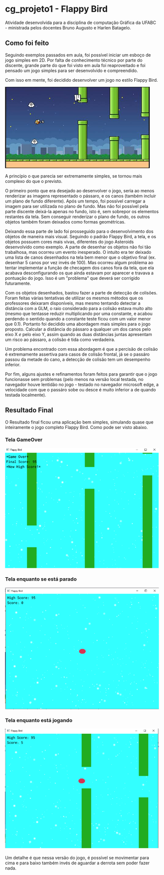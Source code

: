 # cg_projeto1 - Flappy Bird

Atividade desenvolvida para a disciplina de computação Gráfica da UFABC - ministrada pelos docentes Bruno Augusto e Harlen Batagelo.

## Como foi feito
  Seguindo exemplos passados em aula, foi possível iniciar um esboço de jogo simples em 2D. Por falta de conhecimento técnico por parte do discente, grande
  parte do que foi visto em aula foi reaproveitado e foi pensado um jogo simples para ser desenvolvido e compreendido.
  
  Com isso em mente, foi decidido desenvolver um jogo no estilo Flappy Bird.
  
  ![flappy](images/flappy_bird.jpg)
  
  
  A princípio o que parecia ser extremamente simples, se tornou mais complexo do que o previsto.
  
  O primeiro ponto que era desejado ao desenvolver o jogo, seria ao menos renderizar as imagens representado o pássaro, e os canos (também incluir um plano de fundo diferente). Após um tempo, foi possível carregar a imagem para ser utilizada no plano de fundo. Mas não foi possível pela parte discente deixá-la apenas no fundo, isto é, sem sobrepor os elementos restantes da tela. Sem conseguir renderizar o plano de fundo, os outros objetos também foram deixados como formas geométricas.
  
  Deixando essa parte de lado foi prosseguido para o desenvolvimento dos objetos de maneira mais visual. Seguindo o padrão Flappy Bird, a tela, e os objetos possuem cores mais vivas, diferentes do jogo Asteroids desenvolvido como exemplo. A parte de desenhar os objetos não foi tão trabalhosa, mas ocorreu um evento inesperado.
  O intuito era ter deixado uma lista de canos desenhados na tela bem menor que o objetivo final (ex. desenhar 5 canos por vez invés de 100). Mas ocorreu algum problema ao tentar implementar a função de checagem dos canos fora da tela, que ela acabava desconfigurando os que ainda estavam por aparecer e travava a pontuação do jogo.
  Isso é um "problema" que deverá ser corrigido futuramente.
  
 Com os objetos desenhados, bastou fazer a parte de detecção de colisões. Foram feitas várias tentativas de utilizar os mesmos métodos que os professores deixaram disponíveis, mas mesmo tentando detectar a distância com a GLM, o raio considerado para a colisão estava muito alto (mesmo que tentasse reduzir multiplicando por uma constante, e acabou perdendo o sentido quando a constante teste ficou com um valor menor que 0.1). Portanto foi decidido uma abordagem mais simples para o jogo proposto. Calcular a distância do pássaro a qualquer um dos canos pelo eixo X *e* pelo eixo Y, assim quando as duas distâncias juntas apresentam um risco ao pássaro, a colisão é tida como verdadeira.

 Um problema encontrado com essa abordagem é que a percisão de colisão é extremamente assertiva para casos de colisão frontal, já se o passáro passou da metade do cano, a detecção de colisão tem um desempenho inferior.
 
 Por fim, alguns ajustes e refinamentos foram feitos para garantir que o jogo funcionasse sem problemas (pelo menos na versão local testada, no navegador houve lentidão no jogo - testado no navegador microsoft edge, a velocidade com que o passáro sobe ou desce é muito inferior a de quando testada localmente).
 
 ## Resultado Final
O Resultado final ficou uma aplicação bem simples, simulando quase que inteiramente o jogo completo Flappy Bird. Como pode ser visto abaixo.

 ### Tela GameOver

  ![gameover](images/gameover.png)

 ### Tela enquanto se está parado

  ![gameover](images/rest.png)

 ### Tela enquanto está jogando

  ![gameover](images/playing.png)

Um detalhe é que nessa versão do jogo, é possível se movimentar para cima e para baixo também invés de aguardar a derrota sem poder fazer nada.
